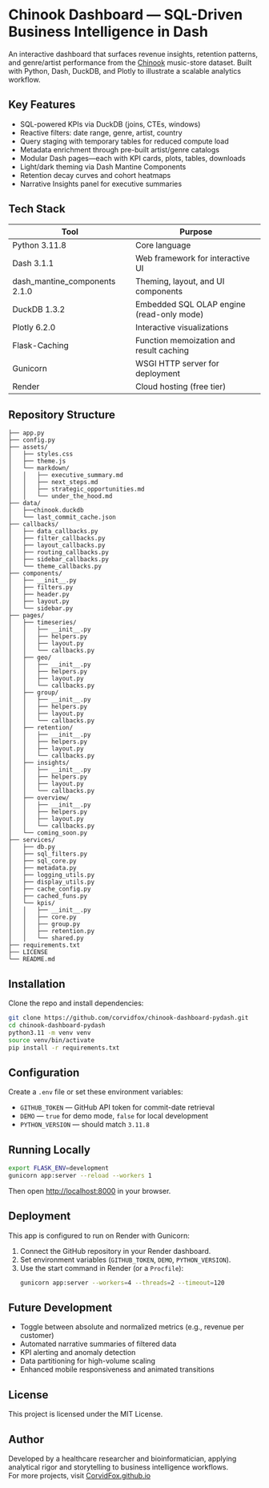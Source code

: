 # Chinook Dashboard — SQL-Driven Business Intelligence in Dash

An interactive dashboard that surfaces revenue insights, retention patterns, and genre/artist performance from the [Chinook](https://github.com/lerocha/chinook-database) music-store dataset. Built with Python, Dash, DuckDB, and Plotly to illustrate a scalable analytics workflow.

## Key Features

- SQL-powered KPIs via DuckDB (joins, CTEs, windows)  
- Reactive filters: date range, genre, artist, country  
- Query staging with temporary tables for reduced compute load  
- Metadata enrichment through pre-built artist/genre catalogs  
- Modular Dash pages—each with KPI cards, plots, tables, downloads  
- Light/dark theming via Dash Mantine Components  
- Retention decay curves and cohort heatmaps  
- Narrative Insights panel for executive summaries  

## Tech Stack

| Tool                          | Purpose                                        |
|-------------------------------|------------------------------------------------|
| Python 3.11.8                 | Core language                                 |
| Dash 3.1.1                    | Web framework for interactive UI              |
| dash_mantine_components 2.1.0 | Theming, layout, and UI components            |
| DuckDB 1.3.2                  | Embedded SQL OLAP engine (read-only mode)     |
| Plotly 6.2.0                  | Interactive visualizations                     |
| Flask-Caching                 | Function memoization and result caching        |
| Gunicorn                      | WSGI HTTP server for deployment                |
| Render                        | Cloud hosting (free tier)   

## Repository Structure
```
├── app.py
├── config.py
├── assets/
│   ├── styles.css
│   ├── theme.js
│   └── markdown/
│   │   ├── executive_summary.md
│   │   ├── next_steps.md
│   │   ├── strategic_opportunities.md
│   │   └── under_the_hood.md
├── data/
│   ├──chinook.duckdb
│   └── last_commit_cache.json
├── callbacks/
│   ├── data_callbacks.py
│   ├── filter_callbacks.py
│   ├── layout_callbacks.py
│   ├── routing_callbacks.py
│   ├── sidebar_callbacks.py
│   └── theme_callbacks.py
├── components/
│   ├── __init__.py
│   ├── filters.py
│   ├── header.py
│   ├── layout.py
│   └── sidebar.py
├── pages/
│   ├── timeseries/
│   │   ├── __init__.py
│   │   ├── helpers.py
│   │   ├── layout.py
│   │   └── callbacks.py
│   ├── geo/
│   │   ├── __init__.py
│   │   ├── helpers.py
│   │   ├── layout.py
│   │   └── callbacks.py
│   ├── group/
│   │   ├── __init__.py
│   │   ├── helpers.py
│   │   ├── layout.py
│   │   └── callbacks.py
│   ├── retention/
│   │   ├── __init__.py
│   │   ├── helpers.py
│   │   ├── layout.py
│   │   └── callbacks.py
│   ├── insights/
│   │   ├── __init__.py
│   │   ├── helpers.py
│   │   ├── layout.py
│   │   └── callbacks.py
│   ├── overview/
│   │   ├── __init__.py
│   │   ├── helpers.py
│   │   ├── layout.py
│   │   └── callbacks.py
│   └── coming_soon.py
├── services/
│   ├── db.py
│   ├── sql_filters.py
│   ├── sql_core.py
│   ├── metadata.py
│   ├── logging_utils.py
│   ├── display_utils.py
│   ├── cache_config.py
│   ├── cached_funs.py
│   └── kpis/
│   │   ├── __init__.py
│   │   ├── core.py
│   │   ├── group.py
│   │   ├── retention.py
│   │   └── shared.py
├── requirements.txt
├── LICENSE
└── README.md
```
## Installation

Clone the repo and install dependencies:

```bash
git clone https://github.com/corvidfox/chinook-dashboard-pydash.git
cd chinook-dashboard-pydash
python3.11 -m venv venv
source venv/bin/activate
pip install -r requirements.txt
```

## Configuration

Create a `.env` file or set these environment variables:

- `GITHUB_TOKEN` — GitHub API token for commit-date retrieval  
- `DEMO` — `true` for demo mode, `false` for local development  
- `PYTHON_VERSION` — should match `3.11.8`  

## Running Locally

```bash
export FLASK_ENV=development
gunicorn app:server --reload --workers 1
```

Then open <http://localhost:8000> in your browser.

## Deployment

This app is configured to run on Render with Gunicorn:

1. Connect the GitHub repository in your Render dashboard.  
2. Set environment variables (`GITHUB_TOKEN`, `DEMO`, `PYTHON_VERSION`).  
3. Use the start command in Render (or a `Procfile`):
   ```bash
   gunicorn app:server --workers=4 --threads=2 --timeout=120
    ```

## Future Development

- Toggle between absolute and normalized metrics (e.g., revenue per customer)  
- Automated narrative summaries of filtered data  
- KPI alerting and anomaly detection  
- Data partitioning for high-volume scaling  
- Enhanced mobile responsiveness and animated transitions  

## License

This project is licensed under the MIT License.

## Author

Developed by a healthcare researcher and bioinformatician, applying analytical rigor and storytelling to business intelligence workflows.  
For more projects, visit [CorvidFox.github.io](https://corvidfox.github.io/)
